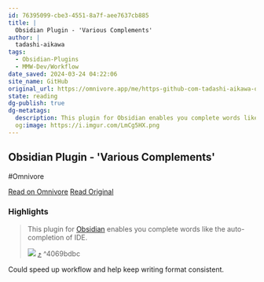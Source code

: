 ```yaml
---
id: 76395099-cbe3-4551-8a7f-aee7637cb885
title: |
  Obsidian Plugin - 'Various Complements'
author: |
  tadashi-aikawa
tags:
  - Obsidian-Plugins
  - MMW-Dev/Workflow
date_saved: 2024-03-24 04:22:06
site_name: GitHub
original_url: https://omnivore.app/me/https-github-com-tadashi-aikawa-obsidian-various-complements-plu-18e6be79455
state: reading
dg-publish: true
dg-metatags:
  description: This plugin for Obsidian enables you complete words like the auto-completion of IDE.
  og:image: https://i.imgur.com/LmCg5HX.png
---
```


## Obsidian Plugin - 'Various Complements'
#Omnivore

[Read on Omnivore](https://omnivore.app/me/https-github-com-tadashi-aikawa-obsidian-various-complements-plu-18e6be79455)
[Read Original](https://github.com/tadashi-aikawa/obsidian-various-complements-plugin/blob/main/README.md)

### Highlights

> This plugin for [Obsidian](https://obsidian.md/) enables you complete words like the auto-completion of IDE.
> 
> [![](https://proxy-prod.omnivore-image-cache.app/0x0,sB-SFSJNiq2BSC9FtMitZgWER32nl--ucGKXeJ-MHSkA/https://camo.githubusercontent.com/c258e6e44367b10c2182b24f7fb06c52a349096621041fb553b62bf5888cb9a3/68747470733a2f2f746164617368692d61696b6177612e6769746875622e696f2f646f63732d6f6273696469616e2d766172696f75732d636f6d706c656d656e74732d706c7567696e2f7265736f75726365732f766172696f75732d636f6d706c656d656e74732e676966)](https://camo.githubusercontent.com/c258e6e44367b10c2182b24f7fb06c52a349096621041fb553b62bf5888cb9a3/68747470733a2f2f746164617368692d61696b6177612e6769746875622e696f2f646f63732d6f6273696469616e2d766172696f75732d636f6d706c656d656e74732d706c7567696e2f7265736f75726365732f766172696f75732d636f6d706c656d656e74732e676966) [⤴️](https://omnivore.app/me/https-github-com-tadashi-aikawa-obsidian-various-complements-plu-18e6be79455#4069bdbc-22a3-4e60-85d5-cd51079016f3)  ^4069bdbc

Could speed up workflow and help keep writing format consistent.

